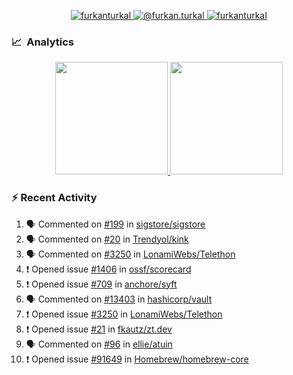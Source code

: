 <p align="center">
  <a href="https://linkedin.com/in/furkanturkal" target="blank">
    <img src="https://img.shields.io/badge/linkedin-%230077B5.svg?&style=for-the-badge&logo=linkedin&logoColor=white" alt="furkanturkal" />
  </a>
  <a href="https://medium.com/@furkan.turkal" target="blank">
    <img src="https://img.shields.io/badge/medium-%2312100E.svg?&style=for-the-badge&logo=medium&logoColor=white" alt="@furkan.turkal" />
  </a>
  <a href="https://twitter.com/furkanturkaI" target="blank">
    <img src="https://img.shields.io/badge/Twitter-1DA1F2?style=for-the-badge&logo=twitter&logoColor=white" alt="furkanturkaI" />
  </a>
</p>

### 📈 &nbsp;Analytics

<p align="center">
  <a href="https://coderstats.net/github/#Dentrax">
    <img height="180em" src="https://github-readme-stats-eight-theta.vercel.app/api?username=Dentrax&show_icons=true&theme=algolia&include_all_commits=true&count_private=true&line_height=26"/>
    <img height="180em" src="https://github-readme-stats-eight-theta.vercel.app/api/top-langs/?username=Dentrax&layout=compact&langs_count=8&theme=algolia&line_height=26"/>
  </a>
</p>

### :zap: Recent Activity

<!--START_SECTION:activity-->
1. 🗣 Commented on [#199](https://github.com/sigstore/sigstore/issues/199) in [sigstore/sigstore](https://github.com/sigstore/sigstore)
2. 🗣 Commented on [#20](https://github.com/Trendyol/kink/issues/20) in [Trendyol/kink](https://github.com/Trendyol/kink)
3. 🗣 Commented on [#3250](https://github.com/LonamiWebs/Telethon/issues/3250) in [LonamiWebs/Telethon](https://github.com/LonamiWebs/Telethon)
4. ❗️ Opened issue [#1406](https://github.com/ossf/scorecard/issues/1406) in [ossf/scorecard](https://github.com/ossf/scorecard)
5. ❗️ Opened issue [#709](https://github.com/anchore/syft/issues/709) in [anchore/syft](https://github.com/anchore/syft)
6. 🗣 Commented on [#13403](https://github.com/hashicorp/vault/issues/13403) in [hashicorp/vault](https://github.com/hashicorp/vault)
7. ❗️ Opened issue [#3250](https://github.com/LonamiWebs/Telethon/issues/3250) in [LonamiWebs/Telethon](https://github.com/LonamiWebs/Telethon)
8. ❗️ Opened issue [#21](https://github.com/fkautz/zt.dev/issues/21) in [fkautz/zt.dev](https://github.com/fkautz/zt.dev)
9. 🗣 Commented on [#96](https://github.com/ellie/atuin/issues/96) in [ellie/atuin](https://github.com/ellie/atuin)
10. ❗️ Opened issue [#91649](https://github.com/Homebrew/homebrew-core/issues/91649) in [Homebrew/homebrew-core](https://github.com/Homebrew/homebrew-core)
<!--END_SECTION:activity-->
